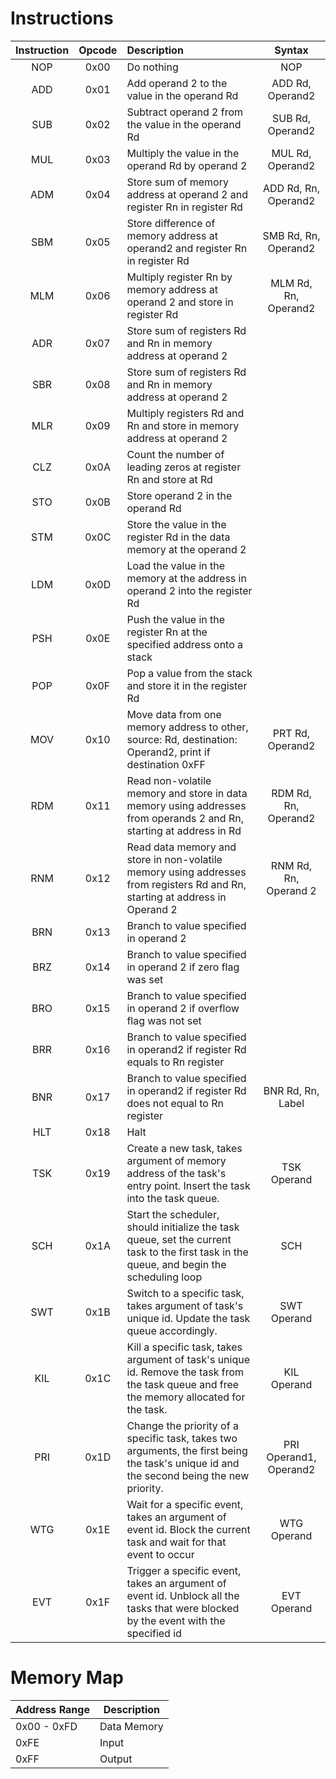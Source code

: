 # Instructions


| Instruction | Opcode | Description                                                                                                                               |         Syntax         |
|:-----------:|:------:|:------------------------------------------------------------------------------------------------------------------------------------------|:----------------------:|
|     NOP     |  0x00  | Do nothing                                                                                                                                |          NOP           |
|     ADD     |  0x01  | Add operand 2 to the value in the operand Rd                                                                                              |    ADD Rd, Operand2    |
|     SUB     |  0x02  | Subtract operand 2 from the value in the operand Rd                                                                                       |    SUB Rd, Operand2    |
|     MUL     |  0x03  | Multiply the value in the operand Rd by operand 2                                                                                         |    MUL Rd, Operand2    |
|     ADM     |  0x04  | Store sum of memory address at operand 2 and register Rn in register Rd                                                                   |  ADD Rd, Rn, Operand2  |
|     SBM     |  0x05  | Store difference of memory address at operand2 and register Rn in register Rd                                                             |  SMB Rd, Rn, Operand2  |
|     MLM     |  0x06  | Multiply register Rn by memory address at operand 2 and store in register Rd                                                              |  MLM Rd, Rn, Operand2  |
|     ADR     |  0x07  | Store sum of registers Rd and Rn in memory address at operand 2                                                                           |                        |
|     SBR     |  0x08  | Store sum of registers Rd and Rn in memory address at operand 2                                                                           |                        |
|     MLR     |  0x09  | Multiply registers Rd and Rn and store in memory address at operand 2                                                                     |                        |
|     CLZ     |  0x0A  | Count the number of leading zeros at register Rn and store at Rd                                                                          |                        |
|     STO     |  0x0B  | Store operand 2 in the operand Rd                                                                                                         |                        |
|     STM     |  0x0C  | Store the value in the register Rd in the data memory at the operand 2                                                                    |                        |
|     LDM     |  0x0D  | Load the value in the memory at the address in operand 2 into the register Rd                                                             |                        |
|     PSH     |  0x0E  | Push the value in the register Rn at the specified address onto a stack                                                                   |                        |
|     POP     |  0x0F  | Pop a value from the stack and store it in the register Rd                                                                                |                        |
|     MOV     |  0x10  | Move data from one memory address to other, source: Rd, destination: Operand2, print if destination 0xFF                                  |    PRT Rd, Operand2    |
|     RDM     |  0x11  | Read non-volatile memory and store in data memory using addresses from operands 2 and Rn, starting at address in Rd                       |  RDM Rd, Rn, Operand2  |
|     RNM     |  0x12  | Read data memory and store in non-volatile memory using addresses from registers Rd and Rn, starting at address in Operand 2              | RNM Rd, Rn, Operand 2  |
|     BRN     |  0x13  | Branch to value specified in operand 2                                                                                                    |                        |
|     BRZ     |  0x14  | Branch to value specified in operand 2 if zero flag was set                                                                               |                        |
|     BRO     |  0x15  | Branch to value specified in operand 2 if overflow flag was not set                                                                       |                        |
|     BRR     |  0x16  | Branch to value specified in operand2 if register Rd equals to Rn register                                                                |                        |
|     BNR     |  0x17  | Branch to value specified in operand2 if register Rd does not equal to Rn register                                                        |   BNR Rd, Rn, Label    |
|     HLT     |  0x18  | Halt                                                                                                                                      |                        |
|     TSK     |  0x19  | Create a new task, takes argument of memory address of the task's entry point. Insert the task into the task queue.                       |      TSK Operand       |
|     SCH     |  0x1A  | Start the scheduler, should initialize the task queue, set the current task to the first task in the queue, and begin the scheduling loop |          SCH           |
|     SWT     |  0x1B  | Switch to a specific task, takes argument of task's unique id. Update the task queue accordingly.                                         |      SWT Operand       |
|     KIL     |  0x1C  | Kill a specific task, takes argument of task's unique id. Remove the task from the task queue and free the memory allocated for the task. |      KIL Operand       |
|     PRI     |  0x1D  | Change the priority of a specific task, takes two arguments, the first being the task's unique id and the second being the new priority.  | PRI Operand1, Operand2 |
|     WTG     |  0x1E  | Wait for a specific event, takes an argument of event id. Block the current task and wait for that event to occur                         |      WTG Operand       |
|     EVT     |  0x1F  | Trigger a specific event, takes an argument of event id. Unblock all the tasks that were blocked by the event with the specified id       |      EVT Operand       |
# Memory Map

| Address Range | Description              |
|---------------|--------------------------|
| 0x00 - 0xFD   | Data Memory              |
| 0xFE          | Input                    |
| 0xFF          | Output                   |
